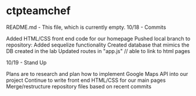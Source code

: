 # ctpteamchef
README.md - This file, which is currently empty.
10/18 - Commits

Added HTML/CSS front end code for our homepage
Pushed local branch to repository: 
Added sequelize functionality
Created database that mimics the DB created in the lab
Updated routes in "app.js" // able to link to html pages 


10/19 - Stand Up

Plans are to research and plan how to implement Google Maps API into our project 
Continue to write front end HTML/CSS for our main pages
Merge/restructure repository files based on recent commits 